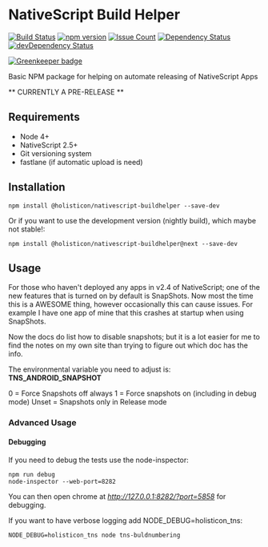 # NativeScript Build Helper

[![Build Status](https://travis-ci.org/holisticon/nativescript-buildhelper.svg?branch=master)](https://travis-ci.org/holisticon/nativescript-buildhelper)
[![npm version](https://badge.fury.io/js/%40holisticon%2Fnativescript-buildhelper.svg)](https://badge.fury.io/js/%40holisticon%2Fnativescript-buildhelper)
[![Issue Count](https://codeclimate.com/github/holisticon/nativescript-buildhelper/badges/issue_count.svg)](https://codeclimate.com/github/holisticon/nativescript-buildhelper) 
[![Dependency Status](https://david-dm.org/holisticon/nativescript-buildhelper.svg)](https://david-dm.org/holisticon/nativescript-buildhelper) 
[![devDependency Status](https://david-dm.org/holisticon/nativescript-buildhelper/dev-status.svg)](https://david-dm.org/holisticon/nativescript-buildhelper#info=devDependencies)

[![Greenkeeper badge](https://badges.greenkeeper.io/holisticon/nativescript-buildhelper.svg)](https://greenkeeper.io/)

Basic NPM package for helping on automate releasing of NativeScript Apps

** CURRENTLY A PRE-RELEASE **

## Requirements

* Node 4+
* NativeScript 2.5+
* Git versioning system
* fastlane (if automatic upload is need)

## Installation

```
npm install @holisticon/nativescript-buildhelper --save-dev
```

Or if you want to use the development version (nightly build), which maybe not stable!:

```
npm install @holisticon/nativescript-buildhelper@next --save-dev
```

## Usage

For those who haven't deployed any apps in v2.4 of NativeScript; one of the new features that is turned on by default is SnapShots.    Now most the time this is a AWESOME thing, however occasionally this can cause issues.   For example I have one app of mine that this crashes at startup when using SnapShots.

Now the docs do list how to disable snapshots; but it is a lot easier for me to find the notes on my own site than trying to figure out which doc has the info.

The environmental variable you need to adjust is: <strong>TNS_ANDROID_SNAPSHOT</strong>

0 = Force Snapshots off always
1 = Force snapshots on (including in debug mode)
Unset = Snapshots only in Release mode

### Advanced Usage

#### Debugging

If you need to debug the tests use the node-inspector:
```
npm run debug
node-inspector --web-port=8282
```

You can then open chrome at *http://127.0.0.1:8282/?port=5858* for debugging.

If you want to have verbose logging add NODE_DEBUG=holisticon_tns:

```
NODE_DEBUG=holisticon_tns node tns-buldnumbering
```
